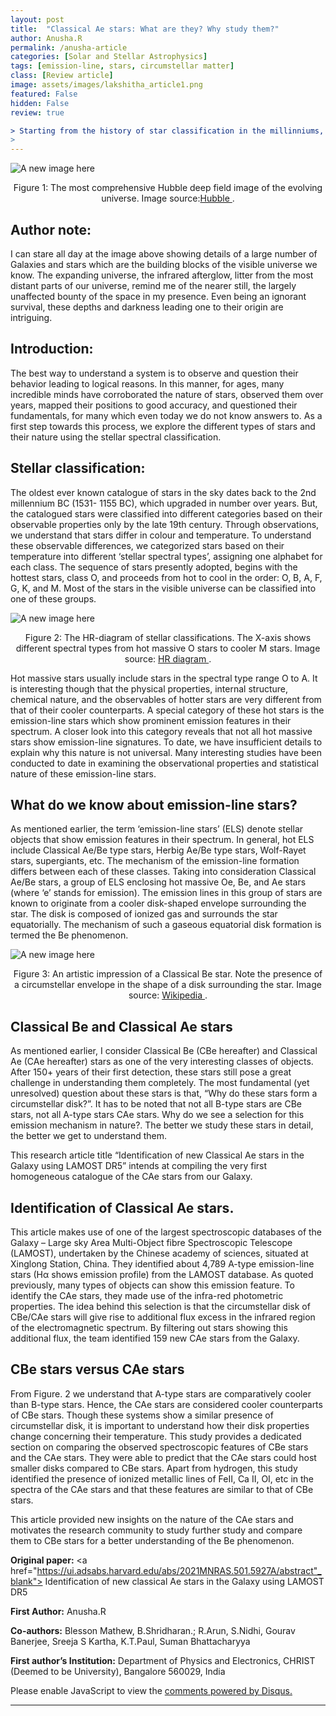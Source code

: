 ```yaml
---
layout: post
title:  "Classical Ae stars: What are they? Why study them?"
author: Anusha.R
permalink: /anusha-article
categories: [Solar and Stellar Astrophysics]
tags: [emission-line, stars, circumstellar matter]
class: [Review article]
image: assets/images/lakshitha_article1.png
featured: False
hidden: False
review: true

> Starting from the history of star classification in the millinniums, this interesting note will take you through some of the very basic concepts on emission-line stars. You will be able to understand what they are and why these type of stars are my special children. The article will pose a number of very fundamental yet unresolved questions on these groups waiting to be unraveled from the nature. PS: You will not regret opening this link!
>
---
```


![A new image here](../assets/images/image1_anusha.png)
<p align = "center">
Figure 1: The most comprehensive Hubble deep field image of the evolving universe.
Image source:<a href="hubblesti.org">Hubble </a>.
</p>

## Author note:
I can stare all day at the image above showing details of a large number of Galaxies and stars which are the building blocks of the visible universe we know. The expanding universe, the infrared afterglow, litter from the most distant parts of our universe, remind me of the nearer still, the largely unaffected bounty of the space in my presence. Even being an ignorant survival,  these depths and darkness leading one to their origin are intriguing.

## Introduction:
The best way to understand a system is to observe and question their behavior leading to logical  reasons. In this manner, for ages, many incredible minds have corroborated the nature of stars,  observed them over years, mapped their positions to good accuracy, and questioned their fundamentals, for many which even today we do not know answers to. As a first step towards this process, we explore the different types of stars and their nature using the stellar spectral classification.

## Stellar classification:
The oldest ever known catalogue of stars in the sky dates back to the 2nd millennium BC (1531- 1155 BC), which upgraded in number over years. But, the catalogued stars were classified into different categories based on their observable properties only by the late 19th century. Through observations, we understand that stars differ in colour and temperature. To understand these observable differences, we categorized stars based on their temperature into different ‘stellar spectral types’, assigning one alphabet for each class. The sequence of stars presently adopted,  begins with the hottest stars, class O, and proceeds from hot to cool in the order: O, B, A, F, G,  K, and M. Most of the stars in the visible universe can be classified into one of these groups.

![A new image here](../assets/images/image2_anusha.png)
<p align = "center">
Figure 2: The HR-diagram of stellar classifications. The X-axis shows different spectral types from hot massive O stars to cooler M stars.
Image source: <a href="deWinter – slideshare.net"> HR diagram </a>.
</p>

Hot massive stars usually include stars in the spectral type range O to A. It is interesting though that the physical properties, internal structure, chemical nature, and the observables of hotter stars are very different from that of their cooler counterparts. A special category of these hot stars is the emission-line stars which show prominent emission features in their spectrum. A  closer look into this category reveals that not all hot massive stars show emission-line signatures. To date, we have insufficient details to explain why this nature is not universal. Many interesting studies have been conducted to date in examining the observational properties and statistical nature of these emission-line stars.

## What do we know about emission-line stars?

As mentioned earlier, the term ‘emission-line stars’ (ELS) denote stellar objects that show emission features in their spectrum. In general, hot ELS include Classical Ae/Be type stars,  Herbig Ae/Be type stars, Wolf-Rayet stars, supergiants, etc. The mechanism of the emission-line formation differs between each of these classes.
Taking into consideration Classical Ae/Be stars, a group of ELS enclosing hot massive Oe, Be,  and Ae stars (where ‘e’ stands for emission). The emission lines in this group of stars are known to originate from a cooler disk-shaped envelope surrounding the star. The disk is composed of ionized gas and surrounds the star equatorially. The mechanism of such a gaseous equatorial  disk formation is termed the Be phenomenon.

![A new image here](../assets/images/image3_anusha.png)
<p align = "center">
Figure 3: An artistic impression of a Classical Be star. Note the presence of a circumstellar envelope in the shape of a disk surrounding the star.
Image source: <a href="https://en.wikipedia.org/wiki/Be_star">Wikipedia  </a>.
</p>

## Classical Be and Classical Ae stars

As mentioned earlier, I consider Classical Be (CBe hereafter) and Classical Ae (CAe hereafter)  stars as one of the very interesting classes of objects. After 150+ years of their first detection, these stars still pose a great challenge in understanding them completely. The most fundamental (yet unresolved) question about these stars is that, “Why do these stars form a circumstellar disk?”. It has to be noted that not all B-type stars are CBe stars, not all A-type stars CAe stars. Why do we see a selection for this emission mechanism in nature?. The better we study these stars in detail,  the better we get to understand them.

This research article title “Identification of new Classical Ae stars in the Galaxy using LAMOST DR5” intends at compiling the very first homogeneous catalogue of the CAe stars from our  Galaxy.

## Identification of Classical Ae stars.

This article makes use of one of the largest spectroscopic databases of the Galaxy – Large sky  Area Multi-Object fibre Spectroscopic Telescope (LAMOST), undertaken by the Chinese academy of sciences, situated at Xinglong Station, China. They identified about 4,789 A-type  emission-line stars (Hα shows emission profile) from the LAMOST database. As quoted  previously, many types of objects can show this emission feature. To identify the CAe stars, they made use of the infra-red photometric properties. The idea behind this selection is that the circumstellar disk of CBe/CAe stars will give rise to additional flux excess in the infrared region of the electromagnetic spectrum. By filtering out stars showing this additional flux, the team  identified 159 new CAe stars from the Galaxy.

## CBe stars versus CAe stars

From Figure. 2 we understand that A-type stars are comparatively cooler than B-type stars.  Hence, the CAe stars are considered cooler counterparts of CBe stars. Though these systems show a similar presence of circumstellar disk, it is important to understand how their disk properties change concerning their temperature.
This study provides a dedicated section on comparing the observed spectroscopic features of  CBe stars and the CAe stars. They were able to predict that the CAe stars could host smaller disks compared to CBe stars. Apart from hydrogen, this study identified the presence of ionized metallic lines of FeII, Ca II, OI, etc in the spectra of the CAe stars and that these features are similar to that of CBe stars.

This article provided new insights on the nature of the CAe stars and motivates the research community to study further study and compare them to CBe stars for a better understanding of the Be phenomenon.


**Original paper:**
<a href="https://ui.adsabs.harvard.edu/abs/2021MNRAS.501.5927A/abstract"_blank"> Identification of new classical Ae stars in the Galaxy using LAMOST DR5</a>

**First Author:** Anusha.R

**Co-authors:** Blesson Mathew, B.Shridharan.; R.Arun, S.Nidhi, Gourav Banerjee, Sreeja S Kartha, K.T.Paul, Suman Bhattacharyya

**First author’s Institution:**  Department of Physics and Electronics, CHRIST (Deemed to be University), Bangalore 560029, India

<div id="disqus_thread"></div>
<script>
    /**
    *  RECOMMENDED CONFIGURATION VARIABLES: EDIT AND UNCOMMENT THE SECTION BELOW TO INSERT DYNAMIC VALUES FROM YOUR PLATFORM OR CMS.
    *  LEARN WHY DEFINING THESE VARIABLES IS IMPORTANT: https://disqus.com/admin/universalcode/#configuration-variables    */
    /*
    var disqus_config = function () {
    this.page.url = PAGE_URL;  // Replace PAGE_URL with your page's canonical URL variable
    this.page.identifier = PAGE_IDENTIFIER; // Replace PAGE_IDENTIFIER with your page's unique identifier variable
    };
    */
    (function() { // DON'T EDIT BELOW THIS LINE
    var d = document, s = d.createElement('script');
    s.src = 'https://cosmicvarta-in.disqus.com/embed.js';
    s.setAttribute('data-timestamp', +new Date());
    (d.head || d.body).appendChild(s);
    })();
</script>
<noscript>Please enable JavaScript to view the <a href="https://disqus.com/?ref_noscript">comments powered by Disqus.</a></noscript>

----

